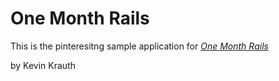 # One Month Rails

This is the pinteresitng sample application for 
[*One Month Rails*](http://onemonthrails.com)

by Kevin Krauth